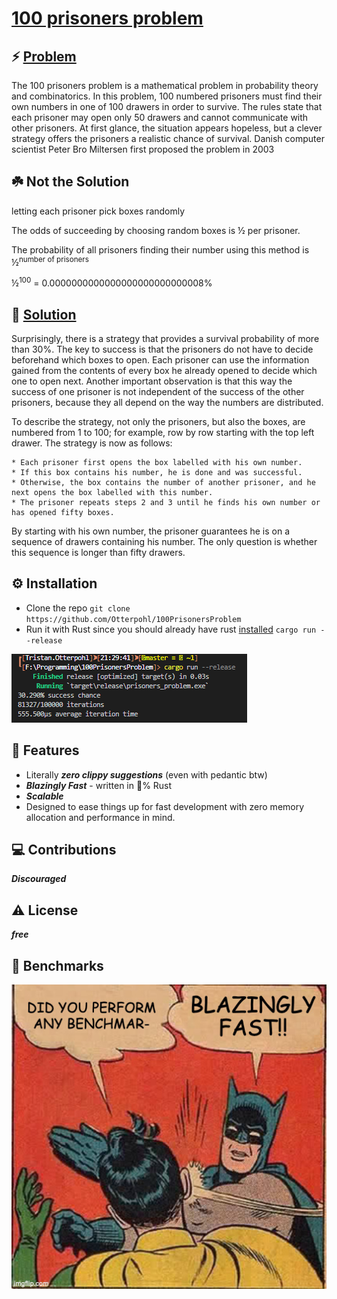 # [100 prisoners problem](https://en.wikipedia.org/wiki/100_prisoners_problem)

## ⚡️ [Problem](https://www.youtube.com/watch?v=iSNsgj1OCLA)
The 100 prisoners problem is a mathematical problem in probability theory and combinatorics. In this problem, 100 numbered prisoners must find their own numbers in one of 100 drawers in order to survive. The rules state that each prisoner may open only 50 drawers and cannot communicate with other prisoners. At first glance, the situation appears hopeless, but a clever strategy offers the prisoners a realistic chance of survival. Danish computer scientist Peter Bro Miltersen first proposed the problem in 2003

## ☘️ Not the Solution

letting each prisoner pick boxes randomly

The odds of succeeding by choosing random boxes is ½ per prisoner. 

The probability of all prisoners finding their number using this method is ½<sup>number of prisoners</sup>

½<sup>100</sup> = 0.0000000000000000000000000008%

## 🧩 [Solution](https://www.youtube.com/watch?v=iSNsgj1OCLA)

Surprisingly, there is a strategy that provides a survival probability of more than 30%. The key to success is that the prisoners do not have to decide beforehand which boxes to open. Each prisoner can use the information gained from the contents of every box he already opened to decide which one to open next. Another important observation is that this way the success of one prisoner is not independent of the success of the other prisoners, because they all depend on the way the numbers are distributed.

To describe the strategy, not only the prisoners, but also the boxes, are numbered from 1 to 100; for example, row by row starting with the top left drawer. The strategy is now as follows:

    * Each prisoner first opens the box labelled with his own number.
    * If this box contains his number, he is done and was successful.
    * Otherwise, the box contains the number of another prisoner, and he next opens the box labelled with this number.
    * The prisoner repeats steps 2 and 3 until he finds his own number or has opened fifty boxes.

By starting with his own number, the prisoner guarantees he is on a sequence of drawers containing his number. The only question is whether this sequence is longer than fifty drawers. 

## ⚙️ Installation
* Clone the repo `git clone https://github.com/Otterpohl/100PrisonersProblem`
* Run it with Rust since you should already have rust [installed](https://www.rust-lang.org/tools/install) `cargo run --release`

![RUST](./blobs/speed.png)

## 🎯 Features
* Literally **_zero clippy suggestions_** (even with pedantic btw)
* **_Blazingly Fast_** - written in 💯% Rust
* **_Scalable_**
* Designed to ease things up for fast development with zero memory allocation and performance in mind.

## 💻 Contributions
**_Discouraged_**

## ⚠️ License
**_free_**

## 🤖 Benchmarks
![RUST](./blobs/t7ns9qtb5gh81.jpg)
